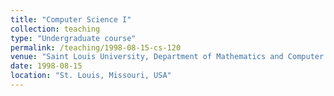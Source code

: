 ```yaml
---
title: "Computer Science I"
collection: teaching
type: "Undergraduate course"
permalink: /teaching/1998-08-15-cs-120
venue: "Saint Louis University, Department of Mathematics and Computer Science"
date: 1998-08-15
location: "St. Louis, Missouri, USA"
---
```


